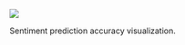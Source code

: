 ![](https://db-feed.s3.amazonaws.com/legacy/Screen_Shot_2019_06_19_at_4_40_48_PM-1560976883689.png)

Sentiment prediction accuracy visualization.
